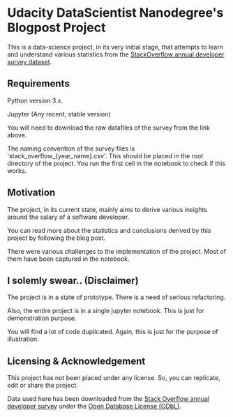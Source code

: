 # Udacity DataScientist Nanodegree's Blogpost Project
This is a data-science project, in its very initial stage, that attempts to learn and understand various statistics from the [StackOverflow annual developer survey dataset](https://insights.stackoverflow.com/survey).

## Requirements
Python version 3.x.

Jupyter (Any recent, stable version)

You will need to download the raw datafiles of the survey from the link above.

The naming convention of the survey files is 'stack_overflow_{year_name}.csv'. This should be placed in the root directory of the project. You run the first cell in the notebook to check if this works.

## Motivation
The project, in its current state, mainly aims to derive various insights around the salary of a software developer.

You can read more about the statistics and conclusions derived by this project by following the blog post.

There were various challenges to the implementation of the project. Most of them have been captured in the notebook.

## I solemly swear.. (Disclaimer)
The project is in a state of prototype. There is a need of serious refactoring. 

Also, the entire project is in a single jupyter notebook. This is just for demonstration purpose.

You will find a lot of code duplicated. Again, this is just for the purpose of illustration.

## Licensing & Acknowledgement
This project has not been placed under any license. So, you can replicate, edit or share the project.

Data used here has been downloaded from the [Stack Overflow annual developer survey](https://insights.stackoverflow.com/survey) under the [Open Database License (ODbL)](http://opendatacommons.org/licenses/odbl/1.0/).

